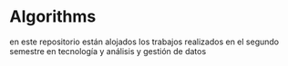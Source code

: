 # Algorithms
en este repositorio están alojados los trabajos realizados en el segundo semestre en tecnología y análisis y gestión de datos
